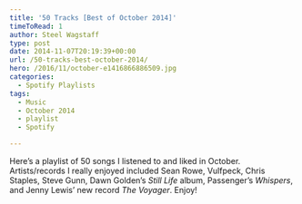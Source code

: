 ```yaml
---
title: '50 Tracks [Best of October 2014]'
timeToRead: 1 
author: Steel Wagstaff
type: post
date: 2014-11-07T20:19:39+00:00
url: /50-tracks-best-october-2014/
hero: /2016/11/october-e1416866886509.jpg
categories:
  - Spotify Playlists
tags:
  - Music
  - October 2014
  - playlist
  - Spotify

---
```

Here&#8217;s a playlist of 50 songs I listened to and liked in October. Artists/records I really enjoyed included Sean Rowe, Vulfpeck, Chris Staples, Steve Gunn, Dawn Golden&#8217;s _Still Life_ album, Passenger&#8217;s _Whispers_, and Jenny Lewis&#8217; new record _The Voyager_. Enjoy!